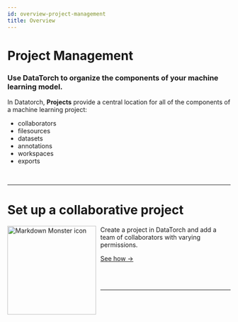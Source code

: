 ```yaml
---
id: overview-project-management
title: Overview
---
```


# Project Management
### Use DataTorch to organize the components of your machine learning model.
In Datatorch, **Projects** provide a central location for all of the components of a machine learning project:
- collaborators
- filesources
- datasets
- annotations
- workspaces
- exports

<br />

---

# Set up a collaborative project
<img src="/figures/getting-started/create-project.png"
    width="200px"
     alt="Markdown Monster icon"
     style="float: left; margin-right: 10px;" />

Create a project in DataTorch and add a team of collaborators with varying permissions.

[See how →](/tutorial-collab-project-setup)

<br/>

<br/>

---